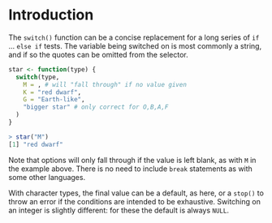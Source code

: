 # Introduction

The `switch()` function can be a concise replacement for a long series of `if` ... `else if` tests.
The variable being switched on is most commonly a string, and if so the quotes can be omitted from the selector.

```R
star <- function(type) {
  switch(type,
    M = , # will "fall through" if no value given
    K = "red dwarf",
    G = "Earth-like",
    "bigger star" # only correct for O,B,A,F
  )
}

> star("M")
[1] "red dwarf"
```

Note that options will only fall through if the value is left blank, as with `M` in the example above. 
There is no need to include `break` statements as with some other languages.

With character types, the final value can be a default, as here, or a `stop()` to throw an error if the conditions are intended to be exhaustive.
Switching on an integer is slightly different: for these the default is always `NULL`.
